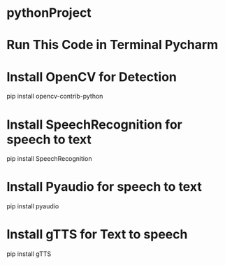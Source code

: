 # pythonProject
 # Run This Code in Terminal Pycharm
 
# Install OpenCV for Detection
 
pip install opencv-contrib-python
 
 
# Install SpeechRecognition for speech to text

pip install SpeechRecognition


# Install Pyaudio for speech to text

pip install pyaudio


# Install gTTS for Text to speech

pip install gTTS
